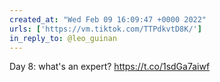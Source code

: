 ```yaml
---
created_at: "Wed Feb 09 16:09:47 +0000 2022"
urls: ['https://vm.tiktok.com/TTPdkvtD8K/']
in_reply_to: @leo_guinan
---
```


Day 8: what's an expert? https://t.co/1sdGa7aiwf